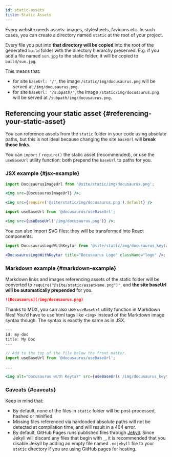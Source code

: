 ```yaml
---
id: static-assets
title: Static Assets
---
```


Every website needs assets: images, stylesheets, favicons etc. In such cases, you can create a directory named `static` at the root of your project.

Every file you put into **that directory will be copied** into the root of the generated `build` folder with the directory hierarchy preserved. E.g. if you add a file named `sun.jpg` to the static folder, it will be copied to `build/sun.jpg`.

This means that:

- for site `baseUrl: '/'`, the image `/static/img/docusaurus.png` will be served at `/img/docusaurus.png`.
- for site `baseUrl: '/subpath/'`, the image `/static/img/docusaurus.png` will be served at `/subpath/img/docusaurus.png`.

## Referencing your static asset {#referencing-your-static-asset}

You can reference assets from the `static` folder in your code using absolute paths, but this is not ideal because changing the site `baseUrl` will **break those link**s.

You can `import` / `require()` the static asset (recommended), or use the `useBaseUrl` utility function: both prepend the `baseUrl` to paths for you.

### JSX example {#jsx-example}

```jsx title="MyComponent.js"
import DocusaurusImageUrl from '@site/static/img/docusaurus.png';

<img src={DocusaurusImageUrl} />;
```

```jsx title="MyComponent.js"
<img src={require('@site/static/img/docusaurus.png').default} />
```

```jsx title="MyComponent.js"
import useBaseUrl from '@docusaurus/useBaseUrl';

<img src={useBaseUrl('/img/docusaurus.png')} />;
```

You can also import SVG files: they will be transformed into React components.

```jsx title="MyComponent.js"
import DocusaurusLogoWithKeytar from '@site/static/img/docusaurus_keytar.svg';

<DocusaurusLogoWithKeytar title="Docusaurus Logo" className="logo" />;
```

### Markdown example {#markdown-example}

Markdown links and images referencing assets of the static folder will be converted to `require("@site/static/assetName.png")"`, and **the site baseUrl will be automatically prepended** for you.

```md title="my-doc.md"
![Docusaurus](/img/docusaurus.png)
```

Thanks to MDX, you can also use `useBaseUrl` utility function in Markdown files! You'd have to use html tags like `<img>` instead of the Markdown image syntax though. The syntax is exactly the same as in JSX.

```jsx title="my-doc.mdx"
---
id: my-doc
title: My Doc
---

// Add to the top of the file below the front matter.
import useBaseUrl from '@docusaurus/useBaseUrl';

...

<img alt="Docusaurus with Keytar" src={useBaseUrl('/img/docusaurus_keytar.svg')} />
```

### Caveats {#caveats}

Keep in mind that:

- By default, none of the files in `static` folder will be post-processed, hashed or minified.
- Missing files referenced via hardcoded absolute paths will not be detected at compilation time, and will result in a 404 error.
- By default, GitHub Pages runs published files through [Jekyll](https://jekyllrb.com/). Since Jekyll will discard any files that begin with `_`, it is recommended that you disable Jekyll by adding an empty file named `.nojekyll` file to your `static` directory if you are using GitHub pages for hosting.
